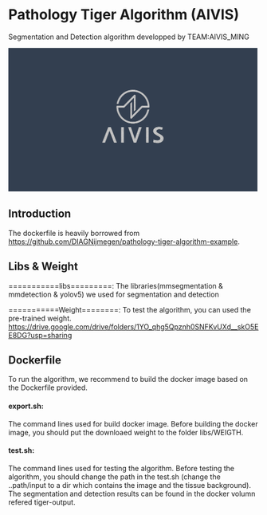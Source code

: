 # Pathology Tiger Algorithm (AIVIS)

Segmentation and Detection algorithm developped by TEAM:AIVIS_MING

<img src="https://github.com/AIVIS-MING/TIGER_SEG-DET/blob/main/AIVIS/aivis_wallpaper.png" width="500" height="288">


## Introduction
The dockerfile is heavily borrowed from https://github.com/DIAGNijmegen/pathology-tiger-algorithm-example.


## Libs & Weight
===========libs=========: 
The libraries(mmsegmentation & mmdetection & yolov5) we used for segmentation and detection

===========Weight========:
To test the algorithm, you can used the pre-trained weight.
https://drive.google.com/drive/folders/1YO_qhg5Qpznh0SNFKvUXd__skO5EE8DG?usp=sharing

## Dockerfile
To run the algorithm, we recommend to build the docker image based on the Dockerfile provided.
#### export.sh:
The command lines used for build docker image.
Before building the docker image, you should put the downloaed weight to the folder libs/WEIGTH.

#### test.sh:
The command lines used for testing the algorithm.
Before testing the algorithm, you should change the path in the test.sh
(change the ..path/input to a dir which contains the image and the tissue background).
The segmentation and detection results can be found in the docker volumn refered tiger-output.